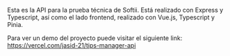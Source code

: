 Esta es la API para la prueba técnica de Softii.
Está realizado con Express y Typescript, así como el lado frontend, realizado con Vue.js, Typescript y Pinia.

Para ver un demo del proyecto puede visitar el siguiente link: https://vercel.com/jasid-21/tips-manager-api
